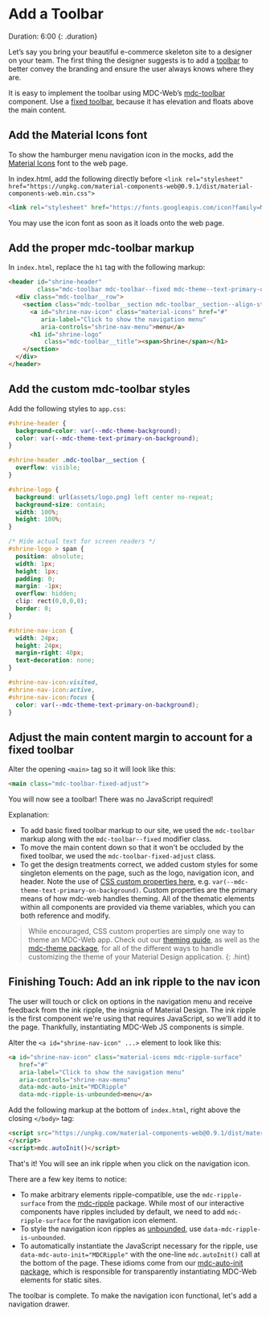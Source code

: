 <!--docs:
title: "3. Add a toolbar"
layout: landing
section: codelab
path: /codelab/3-toolbar/
-->

<!--
This is a simplified version of Building Beautiful Sites with MDC web
edited for a non-technical audience
-->

<link rel="stylesheet" href="css/codelab.css" />

# Add a Toolbar

Duration: 6:00
{: .duration}

Let’s say you bring your beautiful e-commerce skeleton site to a designer on your team. The first thing the designer suggests is to add a [toolbar](https://material.io/guidelines/components/toolbars.html) to better convey the branding and ensure the user always knows where they are.

It is easy to implement the toolbar using MDC-Web’s [mdc-toolbar](https://github.com/material-components/material-components-web/tree/master/packages/mdc-toolbar) component. Use a [fixed toolbar](https://github.com/material-components/material-components-web/tree/master/packages/mdc-toolbar#fixed-toolbars), because it has elevation and floats above the main content.

## Add the Material Icons font

To show the hamburger menu navigation icon in the mocks, add the [Material Icons](http://google.github.io/material-design-icons/#icon-font-for-the-web) font to the web page.

In index.html, add the following directly before `<link rel="stylesheet" href="https://unpkg.com/material-components-web@0.9.1/dist/material-components-web.min.css">`

```html
<link rel="stylesheet" href="https://fonts.googleapis.com/icon?family=Material+Icons">
```

You may use the icon font as soon as it loads onto the web page.

## Add the proper mdc-toolbar markup

In `index.html`, replace the `h1` tag with the following markup:

```html
<header id="shrine-header"
        class="mdc-toolbar mdc-toolbar--fixed mdc-theme--text-primary-on-background">
  <div class="mdc-toolbar__row">
    <section class="mdc-toolbar__section mdc-toolbar__section--align-start">
      <a id="shrine-nav-icon" class="material-icons" href="#"
         aria-label="Click to show the navigation menu"
         aria-controls="shrine-nav-menu">menu</a>
      <h1 id="shrine-logo"
          class="mdc-toolbar__title"><span>Shrine</span></h1>
    </section>
  </div>
</header>
```

## Add the custom mdc-toolbar styles

Add the following styles to `app.css`:

```css
#shrine-header {
  background-color: var(--mdc-theme-background);
  color: var(--mdc-theme-text-primary-on-background);
}

#shrine-header .mdc-toolbar__section {
  overflow: visible;
}

#shrine-logo {
  background: url(assets/logo.png) left center no-repeat;
  background-size: contain;
  width: 100%;
  height: 100%;
}

/* Hide actual text for screen readers */
#shrine-logo > span {
  position: absolute;
  width: 1px;
  height: 1px;
  padding: 0;
  margin: -1px;
  overflow: hidden;
  clip: rect(0,0,0,0);
  border: 0;
}

#shrine-nav-icon {
  width: 24px;
  height: 24px;
  margin-right: 40px;
  text-decoration: none;
}

#shrine-nav-icon:visited,
#shrine-nav-icon:active,
#shrine-nav-icon:focus {
  color: var(--mdc-theme-text-primary-on-background);
}
```

## Adjust the main content margin to account for a fixed toolbar

Alter the opening `<main>` tag so it will look like this:

```html
<main class="mdc-toolbar-fixed-adjust">
```

You will now see a toolbar! There was no JavaScript required!

Explanation:

- To add basic fixed toolbar markup to our site, we used the `mdc-toolbar` markup along with the `mdc-toolbar--fixed` modifier class.
- To move the main content down so that it won't be occluded by the fixed toolbar, we used the `mdc-toolbar-fixed-adjust` class.
- To get the design treatments correct, we added custom styles for some singleton elements on the page, such as the logo, navigation icon, and header. Note the use of [CSS custom properties here](https://developer.mozilla.org/en-US/docs/Web/CSS/--*), e.g. `var(--mdc-theme-text-primary-on-background)`. Custom properties are the primary means of how mdc-web handles theming. All of the thematic elements within all components are provided via theme variables, which you can both reference and modify.

> While encouraged, CSS custom properties are simply one way to theme an MDC-Web app. Check out our [theming guide](https://github.com/material-components/material-components-web/blob/master/docs/theming.md), as well as the [mdc-theme package](https://github.com/material-components/material-components-web/tree/master/packages/mdc-theme), for all of the different ways to handle customizing the theme of your Material Design application.
{: .hint}

## Finishing Touch: Add an ink ripple to the nav icon

The user will touch or click on options in the navigation menu and receive feedback from the ink ripple, the insignia of Material Design. The ink ripple is the first component we're using that requires JavaScript, so we'll add it to the page. Thankfully, instantiating MDC-Web JS components is simple.

Alter the `<a id="shrine-nav-icon" ...>` element to look like this:

```html
<a id="shrine-nav-icon" class="material-icons mdc-ripple-surface"
   href="#"
   aria-label="Click to show the navigation menu"
   aria-controls="shrine-nav-menu"
   data-mdc-auto-init="MDCRipple"
   data-mdc-ripple-is-unbounded>menu</a>
```

Add the following markup at the bottom of `index.html`, right above the closing `</body>` tag:

```html
<script src="https://unpkg.com/material-components-web@0.9.1/dist/material-components-web.min.js">
</script>
<script>mdc.autoInit()</script>
```

That's it! You will see an ink ripple when you click on the navigation icon.

There are a few key items to notice:

- To make arbitrary elements ripple-compatible, use the `mdc-ripple-surface` from the [mdc-ripple](https://github.com/material-components/material-components-web/tree/master/packages/mdc-ripple) package. While most of our interactive components have ripples included by default, we need to add `mdc-ripple-surface` for the navigation icon element.
- To style the navigation icon ripples as [unbounded](https://github.com/material-components/material-components-web/tree/master/packages/mdc-ripple#unbounded-ripples), use `data-mdc-ripple-is-unbounded`.
- To automatically instantiate the JavaScript necessary for the ripple, use `data-mdc-auto-init="MDCRipple"`  with the one-line `mdc.autoInit()` call at the bottom of the page. These idioms come from our [mdc-auto-init package](https://github.com/material-components/material-components-web/tree/master/packages/mdc-auto-init), which is responsible for transparently instantiating MDC-Web elements for static sites.

The toolbar is complete. To make the navigation icon functional, let's add a navigation drawer.
